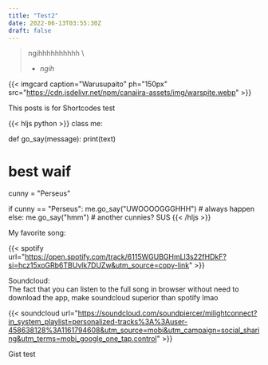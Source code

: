 ```yaml
---
title: "Test2"
date: 2022-06-13T03:55:30Z
draft: false
---
```

> ngihhhhhhhhhh \
> - *ngih*
<!--more-->
{{< imgcard caption="Warusupaito" ph="150px" src="https://cdn.jsdelivr.net/npm/canaiira-assets/img/warspite.webp" >}}

This posts is for Shortcodes test

{{< hljs python >}}
class me:

  def go_say(message):
    print(text)

# best waif
cunny = "Perseus"

if cunny == "Perseus":
  me.go_say("UWOOOOGGGHHH") # always happen
else:
  me.go_say("hmm") # another cunnies? SUS
{{< /hljs >}}

My favorite song:

{{< spotify url="https://open.spotify.com/track/6115WGUBGHmLl3s22fHDkF?si=hcz15xoGRb6TBUvlk7DUZw&utm_source=copy-link" >}}

Soundcloud: \
The fact that you can listen to the full song in browser without need to download the app, make soundcloud superior than spotify lmao

{{< soundcloud url="https://soundcloud.com/soundpiercer/milightconnect?in_system_playlist=personalized-tracks%3A%3Auser-458638128%3A1161794608&utm_source=mobi&utm_campaign=social_sharing&utm_terms=mobi_google_one_tap.control" >}} 

Gist test
<!--{{< gist hoshiiro 2dce9b5f3276679a07ff267e9b0886af >}}-->